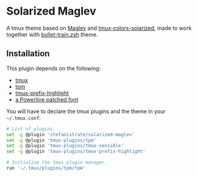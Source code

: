 # Solarized Maglev

A tmux theme based on [Maglev](https://github.com/caiogondim/maglev) and
[tmux-colors-solarized](https://github.com/seebi/tmux-colors-solarized), made to
work together with
[bullet-train.zsh](https://github.com/caiogondim/bullet-train.zsh) theme.

## Installation

This plugin depends on the following:

* [tmux](http://tmux.github.io/)
* [tpm](https://github.com/tmux-plugins/tpm)
* [tmux-prefix-highlight](https://github.com/tmux-plugins/tmux-prefix-highlight)
* [a Powerline patched font](https://github.com/powerline/fonts)

You will have to declare the tmux plugins and the theme in your `~/.tmux.conf`:

```bash
# List of plugins.
set -g @plugin 'stefanistrate/solarized-maglev'
set -g @plugin 'tmux-plugins/tpm'
set -g @plugin 'tmux-plugins/tmux-sensible'
set -g @plugin 'tmux-plugins/tmux-prefix-highlight'

# Initialize the tmux plugin manager.
run '~/.tmux/plugins/tpm/tpm'
```
